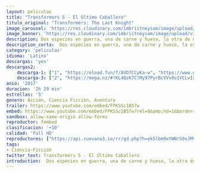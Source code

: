 ```yaml
---
layout: peliculas
title: "Transformers 5 - El Último Caballero"
titulo_original: "Transformers: The Last Knight"
image_carousel: 'https://res.cloudinary.com/imbriitneysam/image/upload/v1544494810/transformers-5-poster-min.jpg'
image_banner: 'https://res.cloudinary.com/imbriitneysam/image/upload/v1544494811/transformer5-banner-min.jpg'
description: Dos especies en guerra, una de carne y hueso, la otra de metal. El Último Caballero rompe con el mito original de la franquicia de Transformers y redefine lo que significa ser un héroe. Humanos y Transformers están en guerra y Optimus Prime se ha ido. La llave para salvar nuestro futuro está enterrada en los secretos del pasado, en la historia oculta de los Transformers en la Tierra. Salvar a nuestro mundo está en manos de una alianza única, Cade Yeager (Mark Wahlberg); Bumblebee; un Lord Inglés (Sir Anthony Hopkins); y una profesora de la Universidad de Oxford (Laura Haddock). Hay un momento en la vida de todo ser humano en la que recibimos el llamado para hacer la diferencia.
description_corta:  Dos especies en guerra, una de carne y hueso, la otra de metal. El Último Caballero rompe con el mito original de la franquicia de Transformers y redefine lo que significa ser un héroe. Humanos y Transformers están en guerra y Optimus Prime se..
category: 'peliculas'
idioma: 'Latino'
descargas: 'yes'
descargas2:
    descarga-1: ["1", "https://oload.fun/f/AVD7CCyKa-w", "https://www.google.com/s2/favicons?domain=openload.co","OpenLoad","https://res.cloudinary.com/imbriitneysam/image/upload/v1541473684/mexico.png", "Latino", "Full HD"]
    descarga-3: ["2", "https://mega.nz/#!KL4QzK7C!My97PyrBcVVv8u1VCLvIaTfB3Y-AEg0k4VmowA5mqAY", "https://www.google.com/s2/favicons?domain=mega.nz","Mega","https://res.cloudinary.com/imbriitneysam/image/upload/v1541473684/mexico.png", "Latino", "Full HD"] 
anio: '2017'
duracion: '2h 29 min'
estrellas: '5'
genero: Acción, Ciencia Ficción, Aventura
trailer: https://www.youtube.com/embed/FPKSSc1B57w
embed: https://www.youtube.com/embed/FPKSSc1B57w?rel=0&amp;hd=1&border=0&wmode=opaque&enablejsapi=1&modestbranding=1&controls=1&showinfo=1
sandbox: allow-same-origin allow-forms
reproductor: fembed
clasificacion: '+10'
calidad: 'Full HD'
reproductores: ["https://api.cuevana3.io/rr/gd.php?h=ek5lbm9xYWNrS0xJMVp5b21KREk0dFBLbjVkaHhkRGdrOG1jbnBpUnhhS1YxcU9MaWE2MG85R3hZSldmc2RiZDJkcDRxSU9hdSt5NjFHU1VvTEtuMHN5U3FadVkyUT09"]
tags:
- Ciencia-Ficcion
twitter_text: Transformers 5 - El Último Caballero
introduction:  Dos especies en guerra, una de carne y hueso, la otra de metal. El Último Caballero rompe con el mito original de la franquicia de Transformers y redefine lo que significa ser un héroe. Humanos y Transformers están en guerra y Optimus Prime se...
---
```












